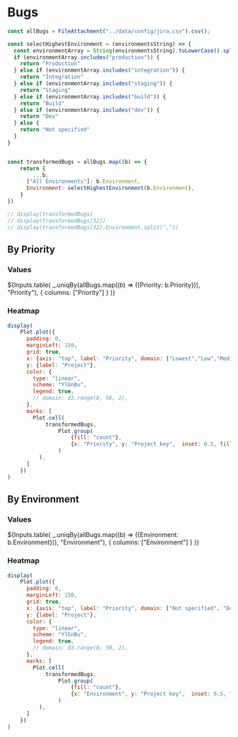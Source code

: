 # Bugs

```js
const allBugs = FileAttachment("../data/config/jira.csv").csv();
```

```js
const selectHighestEnvironment = (environmentsString) => {
  const environmentArray = String(environmentsString).toLowerCase().split(", ")
  if (environmentArray.includes("production")) {
    return "Production"
  } else if (environmentArray.includes("integration")) {
    return "Integration"
  } else if (environmentArray.includes("staging")) {
    return "Staging"
  } else if (environmentArray.includes("build")) {
    return "Build"
  } else if (environmentArray.includes("dev")) {
    return "Dev"
  } else {
    return "Not specified"
  }
}


const transformedBugs = allBugs.map((b) => {
    return {
        ...b,
      ["All Environments"]: b.Environment,
      Environment: selectHighestEnvironment(b.Environment),
    }
})
```

```js
// display(transformedBugs)
// display(transformedBugs[32])
// display(transformedBugs[32].Environment.split(","))
```

## By Priority

### Values
${Inputs.table(
  _.uniqBy(allBugs.map((b) => ({Priority: b.Priority})), "Priority"),
  {
    columns: ["Priority"]
  }
)}

### Heatmap

```js
display(
    Plot.plot({
      padding: 0,
      marginLeft: 150,
      grid: true,
      x: {axis: "top", label: "Priority", domain: ["Lowest","Low","Medium","High","Highest"]},
      y: {label: "Project"},
      color: {
        type: "linear",
        scheme: "YlGnBu",
        legend: true,
        // domain: d3.range(0, 50, 2),
      },
      marks: [
        Plot.cell(
            transformedBugs,
                Plot.group(
                    {fill: "count"},
                    {x: "Priority", y: "Project key",  inset: 0.5, fill: "count"}
                )
          ),
      ]
    })
)
```

## By Environment

### Values
${Inputs.table(
  _.uniqBy(allBugs.map((b) => ({Environment: b.Environment})), "Environment"),
  {
    columns: ["Environment"]
  }
)}

### Heatmap
```js
display(
    Plot.plot({
      padding: 0,
      marginLeft: 150,
      grid: true,
      x: {axis: "top", label: "Priority", domain: ["Not specified", "Dev","Build","Staging","Integration","Production"]},
      y: {label: "Project"},
      color: {
        type: "linear",
        scheme: "YlGnBu",
        legend: true,
        // domain: d3.range(0, 50, 2),
      },
      marks: [
        Plot.cell(
            transformedBugs,
                Plot.group(
                    {fill: "count"},
                    {x: "Environment", y: "Project key",  inset: 0.5, fill: "count"}
                )
          ),
      ]
    })
)
```
